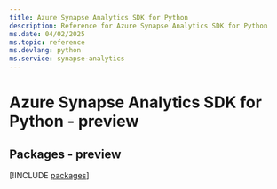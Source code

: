 ```yaml
---
title: Azure Synapse Analytics SDK for Python
description: Reference for Azure Synapse Analytics SDK for Python
ms.date: 04/02/2025
ms.topic: reference
ms.devlang: python
ms.service: synapse-analytics
---
```

# Azure Synapse Analytics SDK for Python - preview
## Packages - preview
[!INCLUDE [packages](synapse-analytics-index.md)]